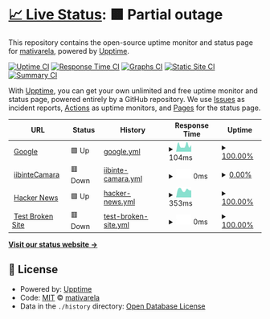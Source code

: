 # [📈 Live Status](https://mativarela.github.io/upptime): <!--live status--> **🟧 Partial outage**

This repository contains the open-source uptime monitor and status page for [mativarela](https://mativarela.github.io/upptime), powered by [Upptime](https://github.com/upptime/upptime).

[![Uptime CI](https://github.com/mativarela/upptime/workflows/Uptime%20CI/badge.svg)](https://github.com/mativarela/upptime/actions?query=workflow%3A%22Uptime+CI%22)
[![Response Time CI](https://github.com/mativarela/upptime/workflows/Response%20Time%20CI/badge.svg)](https://github.com/mativarela/upptime/actions?query=workflow%3A%22Response+Time+CI%22)
[![Graphs CI](https://github.com/mativarela/upptime/workflows/Graphs%20CI/badge.svg)](https://github.com/mativarela/upptime/actions?query=workflow%3A%22Graphs+CI%22)
[![Static Site CI](https://github.com/mativarela/upptime/workflows/Static%20Site%20CI/badge.svg)](https://github.com/mativarela/upptime/actions?query=workflow%3A%22Static+Site+CI%22)
[![Summary CI](https://github.com/mativarela/upptime/workflows/Summary%20CI/badge.svg)](https://github.com/mativarela/upptime/actions?query=workflow%3A%22Summary+CI%22)

With [Upptime](https://upptime.js.org), you can get your own unlimited and free uptime monitor and status page, powered entirely by a GitHub repository. We use [Issues](https://github.com/mativarela/upptime/issues) as incident reports, [Actions](https://github.com/mativarela/upptime/actions) as uptime monitors, and [Pages](https://mativarela.github.io/upptime) for the status page.

<!--start: status pages-->
<!-- This summary is generated by Upptime (https://github.com/upptime/upptime) -->
<!-- Do not edit this manually, your changes will be overwritten -->
<!-- prettier-ignore -->
| URL | Status | History | Response Time | Uptime |
| --- | ------ | ------- | ------------- | ------ |
| <img alt="" src="https://icons.duckduckgo.com/ip3/www.google.com.ico" height="13"> [Google](https://www.google.com) | 🟩 Up | [google.yml](https://github.com/mativarela/monitoriib/commits/HEAD/history/google.yml) | <details><summary><img alt="Response time graph" src="./graphs/google/response-time-week.png" height="20"> 104ms</summary><br><a href="https://mativarela.github.io/monitoriib/history/google"><img alt="Response time 118" src="https://img.shields.io/endpoint?url=https%3A%2F%2Fraw.githubusercontent.com%2Fmativarela%2Fmonitoriib%2FHEAD%2Fapi%2Fgoogle%2Fresponse-time.json"></a><br><a href="https://mativarela.github.io/monitoriib/history/google"><img alt="24-hour response time 86" src="https://img.shields.io/endpoint?url=https%3A%2F%2Fraw.githubusercontent.com%2Fmativarela%2Fmonitoriib%2FHEAD%2Fapi%2Fgoogle%2Fresponse-time-day.json"></a><br><a href="https://mativarela.github.io/monitoriib/history/google"><img alt="7-day response time 104" src="https://img.shields.io/endpoint?url=https%3A%2F%2Fraw.githubusercontent.com%2Fmativarela%2Fmonitoriib%2FHEAD%2Fapi%2Fgoogle%2Fresponse-time-week.json"></a><br><a href="https://mativarela.github.io/monitoriib/history/google"><img alt="30-day response time 144" src="https://img.shields.io/endpoint?url=https%3A%2F%2Fraw.githubusercontent.com%2Fmativarela%2Fmonitoriib%2FHEAD%2Fapi%2Fgoogle%2Fresponse-time-month.json"></a><br><a href="https://mativarela.github.io/monitoriib/history/google"><img alt="1-year response time 117" src="https://img.shields.io/endpoint?url=https%3A%2F%2Fraw.githubusercontent.com%2Fmativarela%2Fmonitoriib%2FHEAD%2Fapi%2Fgoogle%2Fresponse-time-year.json"></a></details> | <details><summary><a href="https://mativarela.github.io/monitoriib/history/google">100.00%</a></summary><a href="https://mativarela.github.io/monitoriib/history/google"><img alt="All-time uptime 100.00%" src="https://img.shields.io/endpoint?url=https%3A%2F%2Fraw.githubusercontent.com%2Fmativarela%2Fmonitoriib%2FHEAD%2Fapi%2Fgoogle%2Fuptime.json"></a><br><a href="https://mativarela.github.io/monitoriib/history/google"><img alt="24-hour uptime 100.00%" src="https://img.shields.io/endpoint?url=https%3A%2F%2Fraw.githubusercontent.com%2Fmativarela%2Fmonitoriib%2FHEAD%2Fapi%2Fgoogle%2Fuptime-day.json"></a><br><a href="https://mativarela.github.io/monitoriib/history/google"><img alt="7-day uptime 100.00%" src="https://img.shields.io/endpoint?url=https%3A%2F%2Fraw.githubusercontent.com%2Fmativarela%2Fmonitoriib%2FHEAD%2Fapi%2Fgoogle%2Fuptime-week.json"></a><br><a href="https://mativarela.github.io/monitoriib/history/google"><img alt="30-day uptime 100.00%" src="https://img.shields.io/endpoint?url=https%3A%2F%2Fraw.githubusercontent.com%2Fmativarela%2Fmonitoriib%2FHEAD%2Fapi%2Fgoogle%2Fuptime-month.json"></a><br><a href="https://mativarela.github.io/monitoriib/history/google"><img alt="1-year uptime 99.99%" src="https://img.shields.io/endpoint?url=https%3A%2F%2Fraw.githubusercontent.com%2Fmativarela%2Fmonitoriib%2FHEAD%2Fapi%2Fgoogle%2Fuptime-year.json"></a></details>
| <img alt="" src="https://icons.duckduckgo.com/ip3/iibil01.sis.ad.bia.itau.ico" height="13"> [iibinteCamara](https://iibil01.sis.ad.bia.itau:6443/integracion/camara?wsdl) | 🟥 Down | [iibinte-camara.yml](https://github.com/mativarela/monitoriib/commits/HEAD/history/iibinte-camara.yml) | <details><summary><img alt="Response time graph" src="./graphs/iibinte-camara/response-time-week.png" height="20"> 0ms</summary><br><a href="https://mativarela.github.io/monitoriib/history/iibinte-camara"><img alt="Response time 0" src="https://img.shields.io/endpoint?url=https%3A%2F%2Fraw.githubusercontent.com%2Fmativarela%2Fmonitoriib%2FHEAD%2Fapi%2Fiibinte-camara%2Fresponse-time.json"></a><br><a href="https://mativarela.github.io/monitoriib/history/iibinte-camara"><img alt="24-hour response time 0" src="https://img.shields.io/endpoint?url=https%3A%2F%2Fraw.githubusercontent.com%2Fmativarela%2Fmonitoriib%2FHEAD%2Fapi%2Fiibinte-camara%2Fresponse-time-day.json"></a><br><a href="https://mativarela.github.io/monitoriib/history/iibinte-camara"><img alt="7-day response time 0" src="https://img.shields.io/endpoint?url=https%3A%2F%2Fraw.githubusercontent.com%2Fmativarela%2Fmonitoriib%2FHEAD%2Fapi%2Fiibinte-camara%2Fresponse-time-week.json"></a><br><a href="https://mativarela.github.io/monitoriib/history/iibinte-camara"><img alt="30-day response time 0" src="https://img.shields.io/endpoint?url=https%3A%2F%2Fraw.githubusercontent.com%2Fmativarela%2Fmonitoriib%2FHEAD%2Fapi%2Fiibinte-camara%2Fresponse-time-month.json"></a><br><a href="https://mativarela.github.io/monitoriib/history/iibinte-camara"><img alt="1-year response time 0" src="https://img.shields.io/endpoint?url=https%3A%2F%2Fraw.githubusercontent.com%2Fmativarela%2Fmonitoriib%2FHEAD%2Fapi%2Fiibinte-camara%2Fresponse-time-year.json"></a></details> | <details><summary><a href="https://mativarela.github.io/monitoriib/history/iibinte-camara">0.00%</a></summary><a href="https://mativarela.github.io/monitoriib/history/iibinte-camara"><img alt="All-time uptime 0.00%" src="https://img.shields.io/endpoint?url=https%3A%2F%2Fraw.githubusercontent.com%2Fmativarela%2Fmonitoriib%2FHEAD%2Fapi%2Fiibinte-camara%2Fuptime.json"></a><br><a href="https://mativarela.github.io/monitoriib/history/iibinte-camara"><img alt="24-hour uptime 0.00%" src="https://img.shields.io/endpoint?url=https%3A%2F%2Fraw.githubusercontent.com%2Fmativarela%2Fmonitoriib%2FHEAD%2Fapi%2Fiibinte-camara%2Fuptime-day.json"></a><br><a href="https://mativarela.github.io/monitoriib/history/iibinte-camara"><img alt="7-day uptime 0.00%" src="https://img.shields.io/endpoint?url=https%3A%2F%2Fraw.githubusercontent.com%2Fmativarela%2Fmonitoriib%2FHEAD%2Fapi%2Fiibinte-camara%2Fuptime-week.json"></a><br><a href="https://mativarela.github.io/monitoriib/history/iibinte-camara"><img alt="30-day uptime 0.00%" src="https://img.shields.io/endpoint?url=https%3A%2F%2Fraw.githubusercontent.com%2Fmativarela%2Fmonitoriib%2FHEAD%2Fapi%2Fiibinte-camara%2Fuptime-month.json"></a><br><a href="https://mativarela.github.io/monitoriib/history/iibinte-camara"><img alt="1-year uptime 0.00%" src="https://img.shields.io/endpoint?url=https%3A%2F%2Fraw.githubusercontent.com%2Fmativarela%2Fmonitoriib%2FHEAD%2Fapi%2Fiibinte-camara%2Fuptime-year.json"></a></details>
| <img alt="" src="https://icons.duckduckgo.com/ip3/news.ycombinator.com.ico" height="13"> [Hacker News](https://news.ycombinator.com) | 🟩 Up | [hacker-news.yml](https://github.com/mativarela/monitoriib/commits/HEAD/history/hacker-news.yml) | <details><summary><img alt="Response time graph" src="./graphs/hacker-news/response-time-week.png" height="20"> 353ms</summary><br><a href="https://mativarela.github.io/monitoriib/history/hacker-news"><img alt="Response time 316" src="https://img.shields.io/endpoint?url=https%3A%2F%2Fraw.githubusercontent.com%2Fmativarela%2Fmonitoriib%2FHEAD%2Fapi%2Fhacker-news%2Fresponse-time.json"></a><br><a href="https://mativarela.github.io/monitoriib/history/hacker-news"><img alt="24-hour response time 334" src="https://img.shields.io/endpoint?url=https%3A%2F%2Fraw.githubusercontent.com%2Fmativarela%2Fmonitoriib%2FHEAD%2Fapi%2Fhacker-news%2Fresponse-time-day.json"></a><br><a href="https://mativarela.github.io/monitoriib/history/hacker-news"><img alt="7-day response time 353" src="https://img.shields.io/endpoint?url=https%3A%2F%2Fraw.githubusercontent.com%2Fmativarela%2Fmonitoriib%2FHEAD%2Fapi%2Fhacker-news%2Fresponse-time-week.json"></a><br><a href="https://mativarela.github.io/monitoriib/history/hacker-news"><img alt="30-day response time 331" src="https://img.shields.io/endpoint?url=https%3A%2F%2Fraw.githubusercontent.com%2Fmativarela%2Fmonitoriib%2FHEAD%2Fapi%2Fhacker-news%2Fresponse-time-month.json"></a><br><a href="https://mativarela.github.io/monitoriib/history/hacker-news"><img alt="1-year response time 321" src="https://img.shields.io/endpoint?url=https%3A%2F%2Fraw.githubusercontent.com%2Fmativarela%2Fmonitoriib%2FHEAD%2Fapi%2Fhacker-news%2Fresponse-time-year.json"></a></details> | <details><summary><a href="https://mativarela.github.io/monitoriib/history/hacker-news">100.00%</a></summary><a href="https://mativarela.github.io/monitoriib/history/hacker-news"><img alt="All-time uptime 99.96%" src="https://img.shields.io/endpoint?url=https%3A%2F%2Fraw.githubusercontent.com%2Fmativarela%2Fmonitoriib%2FHEAD%2Fapi%2Fhacker-news%2Fuptime.json"></a><br><a href="https://mativarela.github.io/monitoriib/history/hacker-news"><img alt="24-hour uptime 100.00%" src="https://img.shields.io/endpoint?url=https%3A%2F%2Fraw.githubusercontent.com%2Fmativarela%2Fmonitoriib%2FHEAD%2Fapi%2Fhacker-news%2Fuptime-day.json"></a><br><a href="https://mativarela.github.io/monitoriib/history/hacker-news"><img alt="7-day uptime 100.00%" src="https://img.shields.io/endpoint?url=https%3A%2F%2Fraw.githubusercontent.com%2Fmativarela%2Fmonitoriib%2FHEAD%2Fapi%2Fhacker-news%2Fuptime-week.json"></a><br><a href="https://mativarela.github.io/monitoriib/history/hacker-news"><img alt="30-day uptime 100.00%" src="https://img.shields.io/endpoint?url=https%3A%2F%2Fraw.githubusercontent.com%2Fmativarela%2Fmonitoriib%2FHEAD%2Fapi%2Fhacker-news%2Fuptime-month.json"></a><br><a href="https://mativarela.github.io/monitoriib/history/hacker-news"><img alt="1-year uptime 100.00%" src="https://img.shields.io/endpoint?url=https%3A%2F%2Fraw.githubusercontent.com%2Fmativarela%2Fmonitoriib%2FHEAD%2Fapi%2Fhacker-news%2Fuptime-year.json"></a></details>
| <img alt="" src="https://icons.duckduckgo.com/ip3/thissitedoesnotexist.koj.co.ico" height="13"> [Test Broken Site](https://thissitedoesnotexist.koj.co) | 🟥 Down | [test-broken-site.yml](https://github.com/mativarela/monitoriib/commits/HEAD/history/test-broken-site.yml) | <details><summary><img alt="Response time graph" src="./graphs/test-broken-site/response-time-week.png" height="20"> 0ms</summary><br><a href="https://mativarela.github.io/monitoriib/history/test-broken-site"><img alt="Response time 0" src="https://img.shields.io/endpoint?url=https%3A%2F%2Fraw.githubusercontent.com%2Fmativarela%2Fmonitoriib%2FHEAD%2Fapi%2Ftest-broken-site%2Fresponse-time.json"></a><br><a href="https://mativarela.github.io/monitoriib/history/test-broken-site"><img alt="24-hour response time 0" src="https://img.shields.io/endpoint?url=https%3A%2F%2Fraw.githubusercontent.com%2Fmativarela%2Fmonitoriib%2FHEAD%2Fapi%2Ftest-broken-site%2Fresponse-time-day.json"></a><br><a href="https://mativarela.github.io/monitoriib/history/test-broken-site"><img alt="7-day response time 0" src="https://img.shields.io/endpoint?url=https%3A%2F%2Fraw.githubusercontent.com%2Fmativarela%2Fmonitoriib%2FHEAD%2Fapi%2Ftest-broken-site%2Fresponse-time-week.json"></a><br><a href="https://mativarela.github.io/monitoriib/history/test-broken-site"><img alt="30-day response time 0" src="https://img.shields.io/endpoint?url=https%3A%2F%2Fraw.githubusercontent.com%2Fmativarela%2Fmonitoriib%2FHEAD%2Fapi%2Ftest-broken-site%2Fresponse-time-month.json"></a><br><a href="https://mativarela.github.io/monitoriib/history/test-broken-site"><img alt="1-year response time 0" src="https://img.shields.io/endpoint?url=https%3A%2F%2Fraw.githubusercontent.com%2Fmativarela%2Fmonitoriib%2FHEAD%2Fapi%2Ftest-broken-site%2Fresponse-time-year.json"></a></details> | <details><summary><a href="https://mativarela.github.io/monitoriib/history/test-broken-site">100.00%</a></summary><a href="https://mativarela.github.io/monitoriib/history/test-broken-site"><img alt="All-time uptime 100.00%" src="https://img.shields.io/endpoint?url=https%3A%2F%2Fraw.githubusercontent.com%2Fmativarela%2Fmonitoriib%2FHEAD%2Fapi%2Ftest-broken-site%2Fuptime.json"></a><br><a href="https://mativarela.github.io/monitoriib/history/test-broken-site"><img alt="24-hour uptime 100.00%" src="https://img.shields.io/endpoint?url=https%3A%2F%2Fraw.githubusercontent.com%2Fmativarela%2Fmonitoriib%2FHEAD%2Fapi%2Ftest-broken-site%2Fuptime-day.json"></a><br><a href="https://mativarela.github.io/monitoriib/history/test-broken-site"><img alt="7-day uptime 100.00%" src="https://img.shields.io/endpoint?url=https%3A%2F%2Fraw.githubusercontent.com%2Fmativarela%2Fmonitoriib%2FHEAD%2Fapi%2Ftest-broken-site%2Fuptime-week.json"></a><br><a href="https://mativarela.github.io/monitoriib/history/test-broken-site"><img alt="30-day uptime 100.00%" src="https://img.shields.io/endpoint?url=https%3A%2F%2Fraw.githubusercontent.com%2Fmativarela%2Fmonitoriib%2FHEAD%2Fapi%2Ftest-broken-site%2Fuptime-month.json"></a><br><a href="https://mativarela.github.io/monitoriib/history/test-broken-site"><img alt="1-year uptime 100.00%" src="https://img.shields.io/endpoint?url=https%3A%2F%2Fraw.githubusercontent.com%2Fmativarela%2Fmonitoriib%2FHEAD%2Fapi%2Ftest-broken-site%2Fuptime-year.json"></a></details>

<!--end: status pages-->

[**Visit our status website →**](https://mativarela.github.io/upptime)

## 📄 License

- Powered by: [Upptime](https://github.com/upptime/upptime)
- Code: [MIT](./LICENSE) © [mativarela](https://mativarela.github.io/upptime)
- Data in the `./history` directory: [Open Database License](https://opendatacommons.org/licenses/odbl/1-0/)

